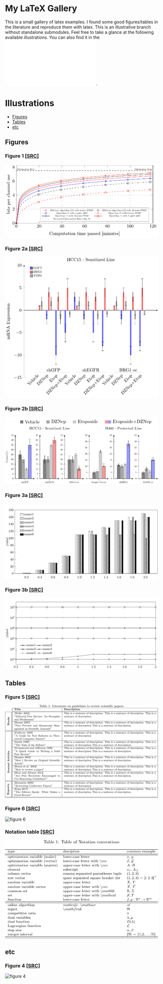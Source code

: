 # My LaTeX Gallery
This is a small gallery of latex examples. I found some good figures/tables in the literature and reproduce them with latex. This is an illustrative branch without standalone submodules. 
Feel free to take a glance at the following available illustrations. You can also find it in the ![main pdf file](main.pdf). 

# Illustrations
- [Figures](#Figures)
- [Tables](#Tables)
- [etc](#etc)
## Figures
### Figure 1 [[SRC]](submodules/1/1.tex)
![figure 1](submodules/1/1.png)

### Figure 2a [[SRC]](submodules/2a/2a.tex)
![figure 2a](submodules/2a/2a.png)

### Figure 2b [[SRC]](submodules/2b/2b.tex)
![figure 2b](submodules/2b/2b.png)

### Figure 3a [[SRC]](submodules/3a/3a.tex)
![figure 3a](submodules/3a/3a.png)

### Figure 3b [[SRC]](submodules/3b/3b.tex)
![figure 3b](submodules/3b/3b.png)

## Tables
### Figure 5 [[SRC]](submodules/5/5.tex)
![figure 5](submodules/5/5.png)
### Figure 6 [[SRC]](submodules/6/6.tex)
![figure 6](submodules/6/6.png)

### Notation table [[SRC]](submodules/notation/notation.tex)
![Notation](submodules/notation/notation.png)

## etc
### Figure 4 [[SRC]](submodules/1/1.tex)
![figure 4](submodules/4/4.png)
